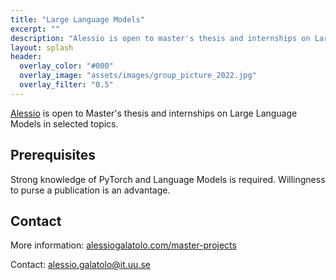 ```yaml
---
title: "Large Language Models"
excerpt: ""
description: "Alessio is open to master's thesis and internships on Large Language Models in selected topics."
layout: splash
header: 
  overlay_color: "#000"
  overlay_image: "assets/images/group_picture_2022.jpg"
  overlay_filter: "0.5"
---
```


[Alessio](https://www.alessiogalatolo.com/master-projects) is open to Master's thesis and internships on Large Language Models in selected topics.

## Prerequisites
Strong knowledge of PyTorch and Language Models is required. Willingness to purse a publication is an advantage.

## Contact
More information: [alessiogalatolo.com/master-projects](https://www.alessiogalatolo.com/master-projects)

Contact: [alessio.galatolo@it.uu.se](mailto:alessio.galatolo@it.uu.se)
